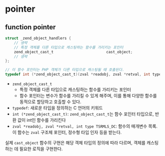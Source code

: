 # pointer

## function pointer

```c
struct _zend_object_handlers {
    // 생략 
    // 특정 객체를 다른 타입으로 캐스팅하는 함수를 가리키는 포인터
    zend_object_cast_t                        cast_object;
    // 생략 
};

// 이 함수 포인터는 PHP 객체가 다른 타입으로 캐스팅될 때 호출된다.
typedef int (*zend_object_cast_t)(zval *readobj, zval *retval, int type TSRMLS_DC);
```

- `zend_object_cast_t`
    - 특정 객체를 다른 타입으로 캐스팅하는 함수를 가리키는 포인터
    - 함수 포인터는 변수가 함수를 가리킬 수 있게 해주며, 이를 통해 다양한 함수를 동적으로 할당하고 호출할 수 있다.
- `typedef`: 새로운 타입을 정의하는 C 언어의 키워드
- `int (*zend_object_cast_t)`: `zend_object_cast_t`는 함수 포인터 타입으로, 반환 값이 int인 함수를 가리킨다
- `zval *readobj, zval *retval, int type TSRMLS_DC`: 함수의 매개변수 목록. 이 함수는 `zval` 구조체 포인터, 정수형 타입 인자 등을 받는다.

실제 `cast_object` 함수의 구현은 해당 객체 타입의 정의에 따라 다르며, 객체를 캐스팅하는 데 필요한 로직을 구현한다.
